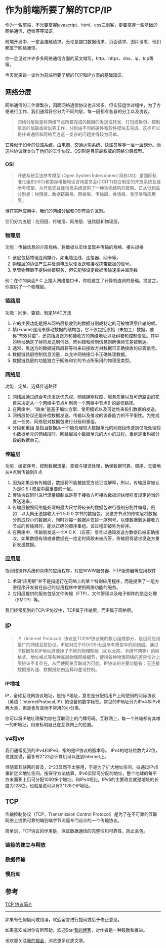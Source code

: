 # 作为前端所要了解的TCP/IP

作为一名前端，不光要掌握javascript、html、css三剑客，更要掌握一些基础的网络通信、运维等等知识。

前端开发中，一定会接触请求。无论是接口数据请求、页面请求、图片请求，他们都属于网络通信。

你一定见过许许多多网络通信方面的英文缩写，http、https、dns、ip、tcp等等。

今天就来谈一谈作为前端所要了解的TCP和IP方面的基础知识。

## 网络分层

网络通信的工作很繁杂，因而网络通信协议也非常多。但实际运作过程中，为了方便进行工作，我们通常将它分为不同的层，每一层都有各自的分工以及协议。

>网络分层就是将网络节点所要完成的数据的发送或转发、打包或拆包，控制信息的加载或拆出等工作，分别由不同的硬件和软件模块去完成。这样可以将往来通信和网络互连这一复杂的问题变得较为简单。

它类似于如今的快递系统，由电商、交通运输系统、快递员等等一层一层划分。而这些协议就类似于他们的工作协议。OSI则是目前最权威的网络分层模型。

### OSI

>开放系统互连参考模型 (Open System Interconnect 简称OSI）是国际标准化组织(ISO)和国际电报电话咨询委员会(CCITT)联合制定的开放系统互连参考模型，为开放式互连信息系统提供了一种功能结构的框架。它从低到高分别是：物理层、数据链路层、网络层、传输层、会话层、表示层和应用层。

但在实际应用中，我们的网络分层和OSI有些许区别。

它们分为五层：应用层、传输层、网络层、链路层和物理层。

### 物理层
功能：传输信息的介质规格、将数据以实体呈现并传输的规格、接头规格　
1. 该层包括物理连网媒介，如电缆连线、连接器、网卡等。　
2. 物理层的协议产生并检测电压以便发送和接收携带数据的信号。
3. 尽管物理层不提供纠错服务，但它能够设定数据传输速率并监测数　

例：在你的桌面P C 上插入网络接口卡，你就建立了计算机连网的基础。换言之，你提供了一个物理层。

### 链路层

功能：同步、查错、制定MAC方法　
1. 它的主要功能是将从网络层接收到的数据分割成特定的可被物理层传输的帧。　
2. 帧(Frame)是用来移动数据的结构包，它不仅包括原始（未加工）数据，或称“有效荷载”，还包括发送方和接收方的网络地址以及纠错和控制信息。其中的地址确定了帧将发送到何处，而纠错和控制信息则确保帧无差错到达。　
3. 通常，发送方的数据链路层将等待来自接收方对数据已正确接收的应答信号。　
4. 数据链路层控制信息流量，以允许网络接口卡正确处理数据。　
5. 数据链路层的功能独立于网络和它的节点所采用的物理层类型。　


### 网络层
功能：定址、选择传送路径　
1. 网络层通过综合考虑发送优先权、网络拥塞程度、服务质量以及可选路由的花费来决定从一个网络中节点A 到另一个网络中节点B 的最佳路径。　
2. 在网络中，“路由”是基于编址方案、使用模式以及可达性来指引数据的发送。　
3. 网络层协议还能补偿数据发送、传输以及接收的设备能力的不平衡性。为完成这一任务，网络层对数据包进行分段和重组。　
4. 分段和重组 是指当数据从一个能处理较大数据单元的网络段传送到仅能处理较小数据单元的网络段时，网络层减小数据单元的大小的过程。重组是重构被分段的数据单元。　

### 传输层
功能：编定序号、控制数据流量、查错与错误处理，确保数据可靠、顺序、无错地从A点到传输到B 点　
1. 因为如果没有传输层，数据将不能被接受方验证或解释，所以，传输层常被认为是O S I 模型中最重要的一层。　
2. 传输协议同时进行流量控制或是基于接收方可接收数据的快慢程度规定适当的发送速率。　
3. 传输层按照网络能处理的最大尺寸将较长的数据包进行强制分割并编号。例如：以太网无法接收大于1 5 0 0 字节的数据包。发送方节点的传输层将数据分割成较小的数据片，同时对每一数据片安排一序列号，以便数据到达接收方节点的传输层时，能以正确的顺序重组。该过程即被称为排序。　
4. 在网络中，传输层发送一个A C K （应答）信号以通知发送方数据已被正确接收。如果数据有错或者数据在一给定时间段未被应答，传输层将请求发送方重新发送数据。

### 应用层
指网络操作系统和具体的应用程序，对应WWW服务器、FTP服务器等应用软件　
1. 术语“应用层”并不是指运行在网络上的某个特别应用程序，而是提供了一组方便程序开发者在自己的应用程序中使用网络功能的服务。　
2. 应用层提供的服务包括文件传输（FTP）、文件管理以及电子邮件的信息处理（SMTP）等。

我们经常见到的TCP/IP协议中，TCP属于传输层，而IP属于网络层。

## IP
>IP（Internet Protocol）协议是TCP/IP协议族的核心组成部分，是目前应用最广的网络互联协议。IP层对应于ISO/OSI七层参考模型中的网络层。通过IP数据包和IP地址屏蔽掉了不同的物理网络（如以太网、令牌环网等）的帧格式、地址格式等各种底层物理网络细节，使得各种物理网络的差异性对上层协议不复存在，从而使网络互联成为可能。IP协议的主要功能有：无连接数据报传送、数据报路由选择和差错控制。

### IP地址
IP，全称互联网协议地址，是指IP地址，意思是分配给用户上网使用的网际协议（英语：InternetProtocol,IP）的设备的数字标签。常见的IP地址分为IPv4与IPv6两大类，但是也有其他不常用的小分类。

你可以将IP地址理解为你在互联网上的门牌号码。互联网上，每一个终端都有其唯一的IP地址，用来标明自己在互联网上的位置。

### V4和V6
我们通常见到的IPv4和IPv6，指的是IP协议的版本号。
IPv4的地址位数为32位，也就是说，最多有2^23台计算机可以连到Internet上。

但随着互联网的普及，2^23显然不太够用，于是为了扩大地址空间，拟通过IPv6重新定义地址空间。按保守方法估算，IPv6实际可分配的地址，整个地球的每平方米面积上仍可分配1000多个地址。和IPv4相比，IPv6的主要改变就是地址的长度为128位，也就是说可以有2^128个IP地址。

## TCP
传输控制协议（TCP，Transmission Control Protocol）是为了在不可靠的互联网络上提供可靠的端到端字节流而专门设计的一个传输协议。

简单说，TCP协议的作用是，保证数据通信的完整性和可靠性，防止丢包。
### 链接的建立与释放

### 数据传输
### 慢启动

## 参考

[TCP 协议简介](http://www.ruanyifeng.com/blog/2017/06/tcp-protocol.html)  

---
如果有任何疑问或错误，欢迎留言进行提问或给予修正意见。

如果喜欢或对你有所帮助，欢迎Star[我的博客](https://github.com/wy2016xiao/blog)，对作者是一种鼓励和推进。

也欢迎关注[我的掘金](https://juejin.im/user/583bbd74ac502e006ea81f99)，浏览更多优质文章。
